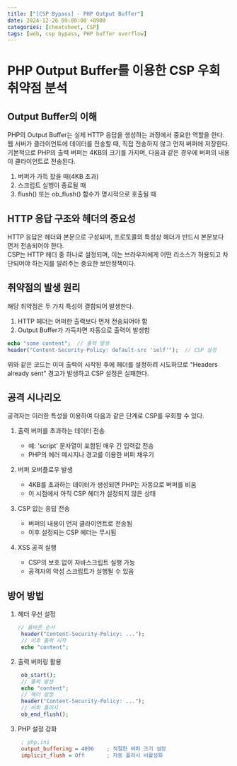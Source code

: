 ```yaml
---
title: ["[CSP Bypass] - PHP Output Buffer"]
date: 2024-12-26 09:00:00 +0900
categories: [cheatsheet, CSP]
tags: [web, csp bypass, PHP buffer overflow]
---
```


# PHP Output Buffer를 이용한 CSP 우회 취약점 분석

## Output Buffer의 이해
PHP의 Output Buffer는 실제 HTTP 응답을 생성하는 과정에서 중요한 역할을 한다. 웹 서버가 클라이언트에 데이터를 전송할 때, 직접 전송하지 않고 먼저 버퍼에 저장한다.  
기본적으로 PHP의 출력 버퍼는 4KB의 크기를 가지며, 다음과 같은 경우에 버퍼의 내용이 클라이언트로 전송된다.  
1. 버퍼가 가득 찼을 때(4KB 초과)
2. 스크립트 실행이 종료될 때
3. flush() 또는 ob_flush() 함수가 명시적으로 호출될 때

## HTTP 응답 구조와 헤더의 중요성
HTTP 응답은 헤더와 본문으로 구성되며, 프로토콜의 특성상 헤더가 반드시 본문보다 먼저 전송되어야 한다.  
CSP는 HTTP 헤더 중 하나로 설정되며, 이는 브라우저에게 어떤 리소스가 허용되고 차단되어야 하는지를 알려주는 중요한 보안정책이다.  

## 취약점의 발생 원리
해당 취약점은 두 가지 특성이 결합되어 발생한다.
1. HTTP 헤더는 어떠한 출력보다 먼저 전송되어야 함
2. Output Buffer가 가득차면 자동으로 출력이 발생함

```php
echo "some content";  // 출력 발생
header("Content-Security-Policy: default-src 'self'");  // CSP 설정
```
위와 같은 코드는 이미 출력이 시작된 후에 헤더를 설정하려 시도하므로 "Headers already sent" 경고가 발생하고 CSP 설정은 실패한다.  

## 공격 시나리오
공격자는 이러한 특성을 이용하여 다음과 같은 단계로 CSP를 우회할 수 있다.  

1. 출력 버퍼를 초과하는 데이터 전송
   * 예: 'script' 문자열이 포함된 매우 긴 입력값 전송
   * PHP의 에러 메시지나 경고를 이용한 버퍼 채우기

2. 버퍼 오버플로우 발생
   * 4KB를 초과하는 데이터가 생성되면 PHP는 자동으로 버퍼를 비움
   * 이 시점에서 아직 CSP 헤더가 설정되지 않은 상태

3. CSP 없는 응답 전송
   * 버퍼의 내용이 먼저 클라이언트로 전송됨
   * 이후 설정되는 CSP 헤더는 무시됨

4. XSS 공격 실행
   * CSP의 보호 없이 자바스크립트 실행 가능
   * 공격자의 악성 스크립트가 실행될 수 있음

## 방어 방법
1. 헤더 우선 설정
   ```php
   // 올바른 순서
    header("Content-Security-Policy: ...");
    // 이후 출력 시작
    echo "content";
    ```

2. 출력 버퍼링 활용
   ```php
    ob_start();
    // 출력 발생
    echo "content";
    // 헤더 설정
    header("Content-Security-Policy: ...");
    // 버퍼 플러시
    ob_end_flush();   
    ```

3. PHP 설정 강화
   ```ini
    ; php.ini
    output_buffering = 4096    ; 적절한 버퍼 크기 설정
    implicit_flush = Off       ; 자동 플러시 비활성화   
    ```